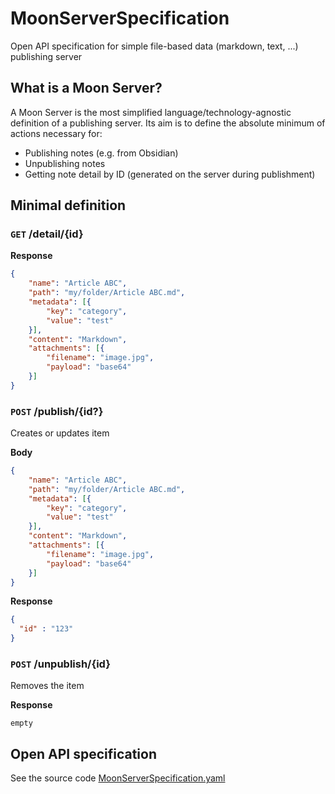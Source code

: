 # MoonServerSpecification
Open API specification for simple file-based data (markdown, text, ...) publishing server

## What is a Moon Server?
A Moon Server is the most simplified language/technology-agnostic definition of a publishing server. Its aim is to define the absolute minimum of actions necessary for:

- Publishing notes (e.g. from Obsidian)
- Unpublishing notes
- Getting note detail by ID (generated on the server during publishment)

## Minimal definition

### `GET` /detail/{id}

**Response**
```json
{
	"name": "Article ABC",
	"path": "my/folder/Article ABC.md",
	"metadata": [{
		"key": "category",
		"value": "test"
	}],
	"content": "Markdown",
	"attachments": [{
		"filename": "image.jpg",
		"payload": "base64"
	}]
}
```


### `POST` /publish/{id?}
Creates or updates item

**Body**
```json
{
	"name": "Article ABC",
	"path": "my/folder/Article ABC.md",
	"metadata": [{
		"key": "category",
		"value": "test"
	}],
	"content": "Markdown",
	"attachments": [{
		"filename": "image.jpg",
		"payload": "base64"
	}]
}
```

**Response**
```json
{
  "id" : "123"
}
```

### `POST` /unpublish/{id}
Removes the item

**Response**
```text
empty
```

## Open API specification
See the source code [MoonServerSpecification.yaml](MoonServerSpecification.yaml)
